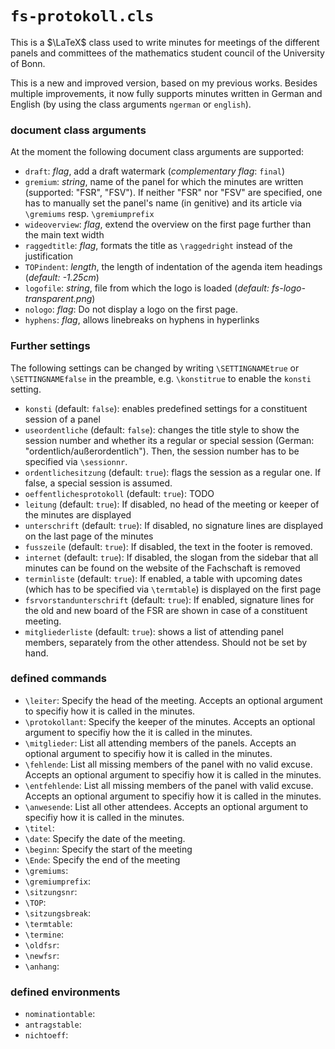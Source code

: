 # `fs-protokoll.cls`
This is a $\LaTeX$ class used to write minutes for meetings of the different panels and committees of the mathematics student council of the University of Bonn.

This is a new and improved version, based on my previous works. Besides multiple improvements, it now fully supports minutes written in German and English (by using the class arguments `ngerman` or `english`).

### document class arguments
At the moment the following document class arguments are supported:

* `draft`: *flag*, add a draft watermark (*complementary flag*: `final`)
* `gremium`: *string*, name of the panel for which the minutes are written (supported: "FSR", "FSV"). If neither "FSR" nor "FSV" are specified, one has to manually set the panel's name (in genitive) and its article via `\gremiums` resp. `\gremiumprefix`
* `wideoverview`: *flag*, extend the overview on the first page further than the main text width
* `raggedtitle`: *flag*, formats the title as `\raggedright` instead of the justification
* `TOPindent`: *length*, the length of indentation of the agenda item headings (*default: -1.25cm*)
* `logofile`: *string*, file from which the logo is loaded (*default: fs-logo-transparent.png*)
* `nologo`: *flag*: Do not display a logo on the first page.
* `hyphens`: *flag*, allows linebreaks on hyphens in hyperlinks

### Further settings
The following settings can be changed by writing `\SETTINGNAMEtrue` or `\SETTINGNAMEfalse` in the preamble, e.g. `\konstitrue` to enable the `konsti` setting.

* `konsti` (default: `false`): enables predefined settings for a constituent session of a panel
* `useordentliche` (default: `false`): changes the title style to show the session number and whether its a regular or special session (German: "ordentlich/außerordentlich"). Then, the session number has to be specified via `\sessionnr`.
* `ordentlichesitzung` (default: `true`): flags the session as a regular one. If false, a special session is assumed.
* `oeffentlichesprotokoll` (default: `true`): TODO
* `leitung` (default: `true`): If disabled, no head of the meeting or keeper of the minutes are displayed
* `unterschrift` (default: `true`): If disabled, no signature lines are displayed on the last page of the minutes
* `fusszeile` (default: `true`): If disabled, the text in the footer is removed.
* `internet` (default: `true`): If disabled, the slogan from the sidebar that all minutes can be found on the website of the Fachschaft is removed
* `terminliste` (default: `true`): If enabled, a table with upcoming dates (which has to be specified via `\termtable`) is displayed on the first page
* `fsrvorstandunterschrift` (default: `true`): If enabled, signature lines for the old and new board of the FSR are shown in case of a constituent meeting.
* `mitgliederliste` (default: `true`): shows a list of attending panel members, separately from the other attendess. Should not be set by hand.

### defined commands
* `\leiter`: Specify the head of the meeting. Accepts an optional argument to specifiy how it is called in the minutes.
* `\protokollant`: Specify the keeper of the minutes. Accepts an optional argument to specifiy how the it is called in the minutes.
* `\mitglieder`: List all attending members of the panels.  Accepts an optional argument to specifiy how it is called in the minutes.
* `\fehlende`: List all missing members of the panel with no valid excuse. Accepts an optional argument to specifiy how it is called in the minutes.
* `\entfehlende`: List all missing members of the panel with valid excuse. Accepts an optional argument to specifiy how it is called in the minutes.
* `\anwesende`: List all other attendees. Accepts an optional argument to specifiy how it is called in the minutes.
* `\titel`: 
* `\date`: Specify the date of the meeting.
* `\beginn`: Specify the start of the meeting
* `\Ende`: Specify the end of the meeting
* `\gremiums`: 
* `\gremiumprefix`: 
* `\sitzungsnr`: 
* `\TOP`: 
* `\sitzungsbreak`:
* `\termtable`:
* `\termine`:
* `\oldfsr`:
* `\newfsr`:
* `\anhang`:

### defined environments
* `nominationtable`: 
* `antragstable`: 
* `nichtoeff`:
